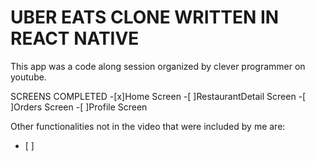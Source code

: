 # UBER EATS CLONE WRITTEN IN REACT NATIVE

This app was a code along session organized by clever programmer on youtube.

SCREENS COMPLETED
-[x]Home Screen
-[ ]RestaurantDetail Screen
-[ ]Orders Screen
-[ ]Profile Screen

Other functionalities not in the video that were included by me are:
- [ ]
